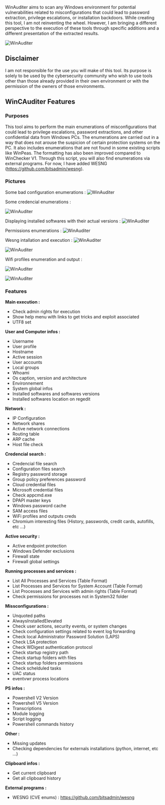 WinAuditer aims to scan any Windows environment for potential vulnerabilities related to misconfigurations that could lead to password extraction, privilege escalations, or installation backdoors. While creating this tool, I am not reinventing the wheel. However, I am bringing a different perspective to the execution of these tools through specific additions and a different presentation of the extracted results.

![WinAuditer](https://github.com/raphaelthief/WinChecker/blob/main/Pictures/Main2.JPG "WinAuditer")

## Disclaimer

I am not responsible for the use you will make of this tool. Its purpose is solely to be used by the cybersecurity community who wish to use tools other than those already provided in their own environment or with the permission of the owners of those environments.

## WinCAuditer Features

### Purposes

This tool aims to perform the main enumerations of misconfigurations that could lead to privilege escalations, password extractions, and other confidential data from Windows PCs.
The enumerations are carried out in a way that does not arouse the suspicion of certain protection systems on the PC. It also includes enumerations that are not found in some existing scripts like WinPeas. The formatting has also been improved compared to WinChecker V1.
Through this script, you will also find enumerations via external programs. For now, I have added WESNG (https://github.com/bitsadmin/wesng).

### Pictures

Some bad configuration enumerations :
![WinAuditer](https://github.com/raphaelthief/WinChecker/blob/main/Pictures/Badconfig.JPG "WinAuditer")


Some credencial enumerations :

![WinAuditer](https://github.com/raphaelthief/WinChecker/blob/main/Pictures/creds.JPG "WinAuditer")


Displaying installed softwares with their actual versions :
![WinAuditer](https://github.com/raphaelthief/WinChecker/blob/main/Pictures/Installed.JPG "WinAuditer")


Permissions enumerations :
![WinAuditer](https://github.com/raphaelthief/WinChecker/blob/main/Pictures/Permissions.JPG "WinAuditer")


Wesng intallation and execution :
![WinAuditer](https://github.com/raphaelthief/WinChecker/blob/main/Pictures/WESNG.JPG "WinAuditer")

![WinAuditer](https://github.com/raphaelthief/WinChecker/blob/main/Pictures/wes.JPG "WinAuditer")


Wifi profiles enumeration and output :

![WinAuditer](https://github.com/raphaelthief/WinChecker/blob/main/Pictures/Wifi1.JPG "WinAuditer")

![WinAuditer](https://github.com/raphaelthief/WinChecker/blob/main/Pictures/Wifi2.JPG "WinAuditer")


### Features

**Main execution :**
- Check admin rights for execution
- Show help menu with links to get tricks and exploit associated
- UTF8 set


**User and Computer infos :**
- Username
- User profile
- Hostname
- Active session
- User accounts
- Local groups
- Whoami
- Os caption, version and architecture
- Environnement
- System global infos
- Installed softwares and softwares versions
- Installed softwares location on regedit


**Network :**
- IP Configuration
- Network shares
- Active network connections
- Routing table
- ARP cache
- Host file check


**Credencial search :**
- Credencial file search
- Configuration files search
- Registry password storage
- Group policy preferences password
- Cloud credential files
- Microsoft credential files
- Check appcmd.exe
- DPAPI master keys
- Windows password cache
- SAM access files
- WiFi profiles and outputs creds
- Chromium interesting files (History, passwords, credit cards, autofills, etc ...)


**Active security :**
- Active endpoint protection
- Windows Defender exclusions
- Firewall state
- Firewall global settings


**Running processes and services :**
- List All Processes and Services (Table Format)
- List Processes and Services for System Account (Table Format)
- List Processes and Services with admin rights (Table Format)
- Check permissions for processes not in System32 folder


**Missconfigurations :**
- Unquoted paths
- AlwaysInstalledElevated
- Check user actions, security events, or system changes
- Check configuration settings related to event log forwarding
- Check local Administrator Password Solution (LAPS)
- Check LSA protection
- Check WDigest authentication protocol
- Check startup registry path
- Check startup folders with files
- Check startup folders permissions
- Check schelduled tasks
- UAC status
- eventvwr process locations


**PS infos :**
- Powershell V2 Version
- Powershell V5 Version
- Transcriptions
- Module logging
- Script logging
- Powershell commands history


**Other :**
- Missing updates
- Checking dependencies for externals installations (python, internet, etc ...)


**Clipboard infos :**
- Get current clipboard
- Get all clipboard history


**External programs :**
- WESNG (CVE enums) : https://github.com/bitsadmin/wesng
